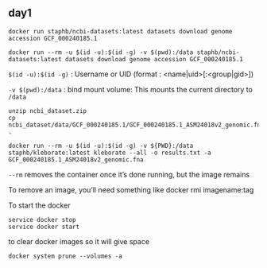 ##  day1   

```
docker run staphb/ncbi-datasets:latest datasets download genome accession GCF_000240185.1
```

```  
docker run --rm -u $(id -u):$(id -g) -v $(pwd):/data staphb/ncbi-datasets:latest datasets download genome accession GCF_000240185.1
```

`$(id -u):$(id -g)` : Username or UID (format : <name|uid>[:<group|gid>])   

`-v $(pwd):/data`  : bind mount volume: This mounts the current directory to `/data`

```  
unzip ncbi_dataset.zip 
cp ncbi_dataset/data/GCF_000240185.1/GCF_000240185.1_ASM24018v2_genomic.fna .

docker run --rm -u $(id -u):$(id -g) -v ${PWD}:/data staphb/kleborate:latest kleborate --all -o results.txt -a GCF_000240185.1_ASM24018v2_genomic.fna
```
`--rm` removes the container once it’s done running, but the image remains

To remove an image, you’ll need something like docker rmi imagename:tag


To start the docker 
```
service docker stop
service docker start
```
to clear docker images so it will give space
```
docker system prune --volumes -a
```

